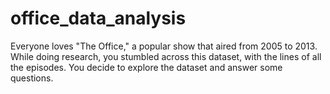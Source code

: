 # office_data_analysis
Everyone loves "The Office," a popular show that aired from 2005 to 2013. While doing research, you stumbled across this dataset, with the lines of all the episodes. You decide to explore the dataset and answer some questions.
